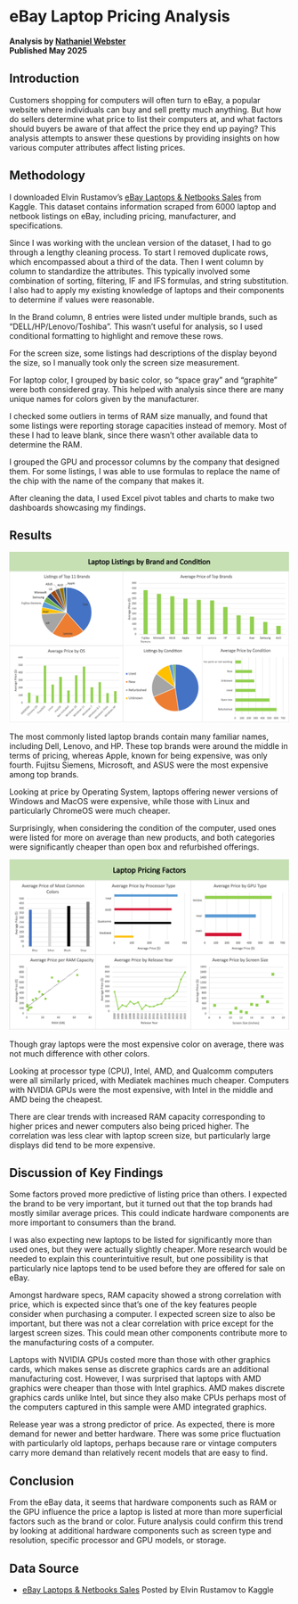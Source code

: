 # eBay Laptop Pricing Analysis
**Analysis by [Nathaniel Webster](https://www.linkedin.com/in/nathaniel-webster/)**  
**Published May 2025**  

## Introduction
Customers shopping for computers will often turn to eBay, a popular website where individuals can buy and sell pretty much anything. But how do sellers determine what price to list their computers at, and what factors should buyers be aware of that affect the price they end up paying? This analysis attempts to answer these questions by providing insights on how various computer attributes affect listing prices.

## Methodology
I downloaded Elvin Rustamov’s [eBay Laptops & Netbooks Sales](https://www.kaggle.com/datasets/elvinrustam/ebay-laptops-and-netbooks-sales?select=EbayPcLaptopsAndNetbooksUnclean.csv) from Kaggle. This dataset contains information scraped from 6000 laptop and netbook listings on eBay, including pricing, manufacturer, and specifications. 

Since I was working with the unclean version of the dataset, I had to go through a lengthy cleaning process. To start I removed duplicate rows, which encompassed about a third of the data. Then I went column by column to standardize the attributes. This typically involved some combination of sorting, filtering, IF and IFS formulas, and string substitution. I also had to apply my existing knowledge of laptops and their components to determine if values were reasonable.

In the Brand column, 8 entries were listed under multiple brands, such as “DELL/HP/Lenovo/Toshiba”. This wasn’t useful for analysis, so I used conditional formatting to highlight and remove these rows.

For the screen size, some listings had descriptions of the display beyond the size, so I manually took only the screen size measurement.

For laptop color, I grouped by basic color, so “space gray” and “graphite” were both considered gray. This helped with analysis since there are many unique names for colors given by the manufacturer.

I checked some outliers in terms of RAM size manually, and found that some listings were reporting storage capacities instead of memory. Most of these I had to leave blank, since there wasn’t other available data to determine the RAM.

I grouped the GPU and processor columns by the company that designed them. For some listings, I was able to use formulas to replace the name of the chip with the name of the company that makes it.

After cleaning the data, I used Excel pivot tables and charts to make two dashboards showcasing my findings.

## Results

![](result_images/dashboard1.png)

The most commonly listed laptop brands contain many familiar names, including Dell, Lenovo, and HP. These top brands were around the middle in terms of pricing, whereas Apple, known for being expensive, was only fourth. Fujitsu Siemens, Microsoft, and ASUS were the most expensive among top brands.

Looking at price by Operating System, laptops offering newer versions of Windows and MacOS were expensive, while those with Linux and particularly ChromeOS were much cheaper.

Surprisingly, when considering the condition of the computer, used ones were listed for more on average than new products, and both categories were significantly cheaper than open box and refurbished offerings.

![](result_images/dashboard2.png)

Though gray laptops were the most expensive color on average, there was not much difference with other colors.

Looking at processor type (CPU), Intel, AMD, and Qualcomm computers were all similarly priced, with Mediatek machines much cheaper. Computers with NVIDIA GPUs were the most expensive, with Intel in the middle and AMD being the cheapest.

There are clear trends with increased RAM capacity corresponding to higher prices and newer computers also being priced higher. The correlation was less clear with laptop screen size, but particularly large displays did tend to be more expensive.

## Discussion of Key Findings

Some factors proved more predictive of listing price than others. I expected the brand to be very important, but it turned out that the top brands had mostly similar average prices. This could indicate hardware components are more important to consumers than the brand.

I was also expecting new laptops to be listed for significantly more than used ones, but they were actually slightly cheaper. More research would be needed to explain this counterintuitive result, but one possibility is that particularly nice laptops tend to be used before they are offered for sale on eBay.

Amongst hardware specs, RAM capacity showed a strong correlation with price, which is expected since that’s one of the key features people consider when purchasing a computer. I expected screen size to also be important, but there was not a clear correlation with price except for the largest screen sizes. This could mean other components contribute more to the manufacturing costs of a computer. 

Laptops with NVIDIA GPUs costed more than those with other graphics cards, which makes sense as discrete graphics cards are an additional manufacturing cost. However, I was surprised that laptops with AMD graphics were cheaper than those with Intel graphics. AMD makes discrete graphics cards unlike Intel, but since they also make CPUs perhaps most of the computers captured in this sample were AMD integrated graphics.

Release year was a strong predictor of price. As expected, there is more demand for newer and better hardware. There was some price fluctuation with particularly old laptops, perhaps because rare or vintage computers carry more demand than relatively recent models that are easy to find.

## Conclusion
From the eBay data, it seems that hardware components such as RAM or the GPU influence the price a laptop is listed at more than more superficial factors such as the brand or color. Future analysis could confirm this trend by looking at additional hardware components such as screen type and resolution, specific processor and GPU models, or storage.

## Data Source

* [eBay Laptops & Netbooks Sales](https://www.kaggle.com/datasets/elvinrustam/ebay-laptops-and-netbooks-sales?select=EbayPcLaptopsAndNetbooksUnclean.csv) Posted by Elvin Rustamov to Kaggle